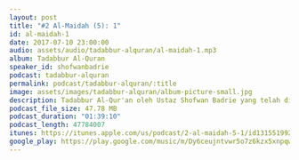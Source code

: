 ```yaml
---
layout: post
title: "#2 Al-Maidah (5): 1"
id: al-maidah-1
date: 2017-07-10 23:00:00
audio: assets/audio/tadabbur-alquran/al-maidah-1.mp3
album: Tadabbur Al-Quran
speaker_id: shofwanbadrie
podcast: tadabbur-alquran
permalink: podcast/tadabbur-alquran/:title
image: assets/images/tadabbur-alquran/album-picture-small.jpg
description: Tadabbur Al-Qur'an oleh Ustaz Shofwan Badrie yang telah diadakan di The Glasshouse, Subang Jaya pada 10 Julai 2017.
podcast_file_size: 47.78 MB
podcast_duration: "01:39:10"
podcast_length: 47784007
itunes: https://itunes.apple.com/us/podcast/2-al-maidah-5-1/id1315519921?i=1000395023113&mt=2
google_play: https://play.google.com/music/m/Dy6ceujntvwr5o7z6kzx5xnpqw4?t=2_Al-Maidah_5_1-Tadabbur_Al-Quran
---
```

